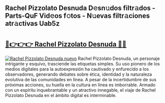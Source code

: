 ## Rachel Pizzolato Desnuda D𝚎sn𝚞dos filtr𝚊dos - Parts-QuF Vid𝚎os f𝚘tos - N𝚞evas filtr𝚊ciones atr𝚊ctivas Uab5z

# <h2><a href="http://mb5u2a.tromn.icu/?c=Rachel+Pizzolato+Desnuda">🔗👉👉👉 Rachel Pizzolato Desnuda 🔗🔗</a></h2>

[![Rachel Pizzolato Desnuda nuevo](https://i.imgur.com/pEAQMta.gif)](http://mb5u2a.tromn.icu/?c=Rachel+Pizzolato+Desnuda)
Rachel Pizzolato Desnuda, un personaje intrigante y esquivo, trasciende las etiquetas simples. Su uso pionero de los medios digitales para la autoexpresión ha cautivado y enfurecido a los observadores, generando debates sobre ética, identidad y la naturaleza evolutiva de las comunidades en línea. A pesar de la incertidumbre de sus próximas acciones, su huella en la cultura en línea es imborrable. Armado con un espíritu inquebrantable y un atractivo innegable, el viaje de Rachel Pizzolato Desnuda en el ámbito digital es interminable.
